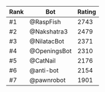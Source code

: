 Rank|Bot|Rating
---|---|---
#1|@RaspFish|2743
#2|@Nakshatra3|2479
#3|@NilatacBot|2371
#4|@OpeningsBot|2310
#5|@CatNail|2176
#6|@anti-bot|2154
#7|@pawnrobot|1901
